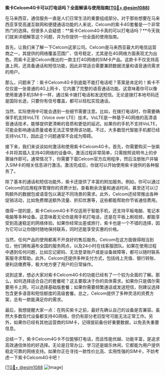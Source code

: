 **紫卡Celcom4G卡可以打电话吗？全面解读与使用指南[[TG💪+ @esim1088](https://t.me/s/esim1088)]**

在马来西亚，通信服务一直是人们日常生活的重要组成部分。对于那些想要在马来西亚享受高速互联网和便捷通话功能的人来说，Celcom的紫卡4G套餐是一个非常热门的选择。但很多人会疑惑：**紫卡Celcom4G卡真的可以打电话吗？**今天我们就来详细解答这个问题，并为你提供一份全面的使用指南。

首先，让我们来了解一下Celcom这家公司。Celcom是马来西亚最大的电信运营商之一，其提供的网络覆盖范围广、信号稳定，尤其是在4G网络方面表现尤为出色。而紫卡正是Celcom推出的一款主打4G网络的SIM卡产品。这款卡不仅支持高速上网，还具备通话和短信功能，因此非常适合需要兼顾数据流量和语音通讯需求的用户。

那么，问题来了：紫卡Celcom4G卡到底能不能打电话呢？答案是肯定的！紫卡不仅仅是一张普通的4G上网卡，它内置了完整的语音通话功能。这意味着你可以像使用普通手机SIM卡一样，通过紫卡拨打电话和发送短信。无论是拨打本地号码还是国际长途，只要你有信号覆盖，都可以轻松实现通话。

当然，实际使用中可能会遇到一些细节需要注意。比如，在拨打电话时，你需要确保手机支持VoLTE（Voice over LTE）技术。VoLTE是一种基于4G网络的高清语音通话技术，能够提供更清晰的音质和更低的延迟。如果你的手机不支持VoLTE，可能会影响通话质量或者无法正常使用该功能。不过，大多数现代智能手机都已经支持VoLTE，因此这个问题通常不会成为障碍。

接下来，我们来谈谈如何激活和使用紫卡Celcom4G卡。首先，你需要购买一张紫卡并将其插入支持4G网络的设备中。激活过程非常简单，只需按照说明书上的步骤操作即可。通常情况下，你需要下载Celcom官方应用程序，然后注册账户并输入SIM卡的相关信息进行激活。激活完成后，你就可以开始使用紫卡提供的各种服务了。

除了基本的通话和短信功能外，紫卡还提供了丰富的附加服务。例如，你可以通过Celcom的应用程序管理你的资费计划，查看剩余流量和通话时间，甚至还可以订购额外的数据包或语音包以满足不同场景的需求。此外，Celcom还经常推出各种促销活动，比如免费赠送额外流量、折扣优惠等，这些都能帮助你节省通信费用。

值得一提的是，紫卡Celcom4G卡不仅适用于智能手机，还支持平板电脑、笔记本电脑等多种设备。这意味着无论你是用手机打电话，还是在平板上刷视频，都能享受到高速稳定的网络体验。如果你经常出差或旅行，紫卡也是一个不错的选择，因为它可以让你随时随地保持联系，同时还能享受实惠的价格。

当然，任何产品的使用都离不开良好的售后服务。Celcom在这方面做得相当到位，他们拥有遍布全国的服务网点，以及24小时在线客服团队。如果在使用过程中遇到任何问题，比如忘记密码、无法登录账户或是设备故障等，都可以随时联系客服寻求帮助。此外，Celcom还提供多种支付方式，包括线上充值、银行转账、便利店缴费等，极大地方便了用户的日常操作。

说到这里，想必大家对紫卡Celcom4G卡的功能已经有了一个较为全面的了解。那么，如何选择适合自己的套餐呢？这主要取决于你的具体需求。如果你只是偶尔需要用卡上网，可以选择基础版套餐；如果你需要频繁通话或发送短信，则建议选择包含更多语音和短信额度的高级套餐。总之，Celcom提供了多种灵活的资费方案，总有一款能满足你的需求。

最后，我想提醒大家一点：在购买紫卡之前，最好先确认自己的设备是否兼容。虽然大多数现代设备都支持4G网络，但仍有部分老旧型号可能无法正常工作。另外，如果你已经有其他运营商的SIM卡，记得提前备份好重要数据，以免丢失重要信息。

总结一下，紫卡Celcom4G卡不仅能够打电话，而且性能优越、功能丰富，是追求高效通信体验的好选择。无论是日常办公、学习还是娱乐休闲，它都能为用户提供稳定可靠的网络支持。如果你正在寻找一款性价比高、实用性强的SIM卡，不妨考虑一下紫卡Celcom4G卡吧！

[[TG💪+ @esim1088](https://t.me/s/esim1088) ![Image](https://i.postimg.cc/4NQfJmqS/Snipaste-2025-05-13-00-14-12.png)]